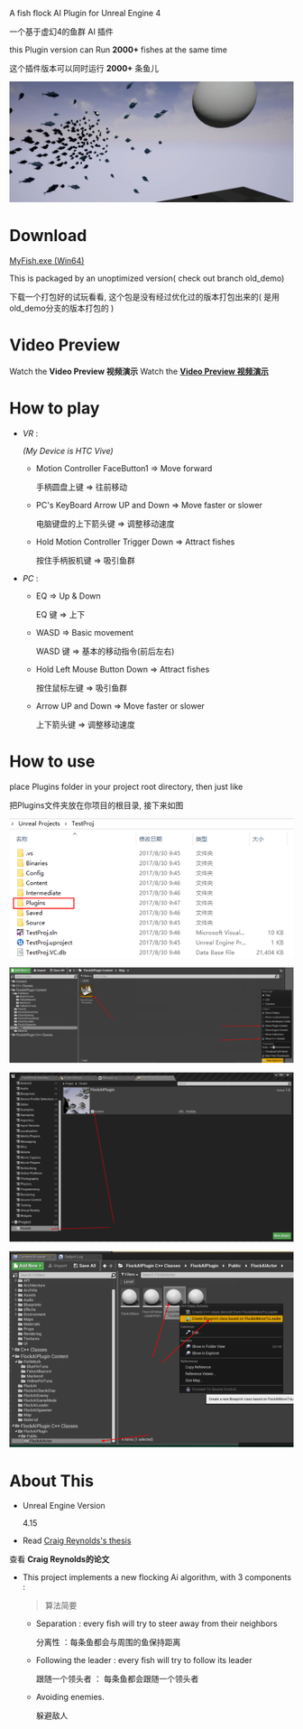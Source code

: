 A fish flock AI Plugin for Unreal Engine 4

一个基于虚幻4的鱼群 AI 插件

this Plugin version can Run **2000+** fishes at the same time

这个插件版本可以同时运行 **2000+** 条鱼儿


![OldDemoScreenshot.png](./image/OldDemoScreenshot.png)



# Download

[MyFish.exe (Win64)](https://pan.baidu.com/s/1ghnKNjt)

This is packaged by an unoptimized version( check out  branch old_demo)

下载一个打包好的试玩看看, 这个包是没有经过优化过的版本打包出来的( 是用old_demo分支的版本打包的 )


# Video Preview 

Watch the <i class="fa fa-fw fa-2x fa-play-circle"></i>**Video Preview 视频演示**
Watch the [**Video Preview 视频演示**](http://v.youku.com/v_show/id_XMTc2NTM4MjkyMA==.html)


# How to play

- *VR* : 

	*(My Device is HTC Vive)*

	* Motion Controller FaceButton1 => Move forward

	 	手柄圆盘上键                  => 往前移动

	* PC's KeyBoard Arrow UP and Down    => Move faster or slower

	 	电脑键盘的上下箭头键          =>  调整移动速度

	* Hold Motion Controller Trigger Down     => Attract fishes

	 	按住手柄扳机键                    => 吸引鱼群

- *PC* :

	* EQ        =>  Up & Down

	 	EQ  键     =>  上下 

	* WASD         =>  Basic movement 

	 	WASD 键     =>  基本的移动指令(前后左右) 

	* Hold Left Mouse Button Down  =>  Attract fishes

	 	按住鼠标左键           =>  吸引鱼群

	* Arrow UP and Down  =>  Move faster or slower

	 	上下箭头键         =>  调整移动速度




# How to use

place Plugins folder in your project root directory, then just like

把Plugins文件夹放在你项目的根目录, 接下来如图

![HowToUse1](./image/HowToUse1.png)

![HowToUse2](./image/HowToUse2.png)

![HowToUse3](./image/HowToUse3.png)

![HowToUse4](./image/HowToUse4.png)

# About This 


* Unreal Engine Version

	4.15

* Read [Craig Reynolds's thesis](http://www.red3d.com/cwr/boids/)  

查看 **Craig Reynolds的论文**

* This project implements a new flocking Ai algorithm, with 3 components : 

	> 算法简要

	* Separation : every fish will try to steer away from their neighbors 

		分离性 ：每条鱼都会与周围的鱼保持距离 

	* Following the leader : every fish will try to follow its leader

		跟随一个领头者 ： 每条鱼都会跟随一个领头者

	* Avoiding enemies.

		躲避敌人

